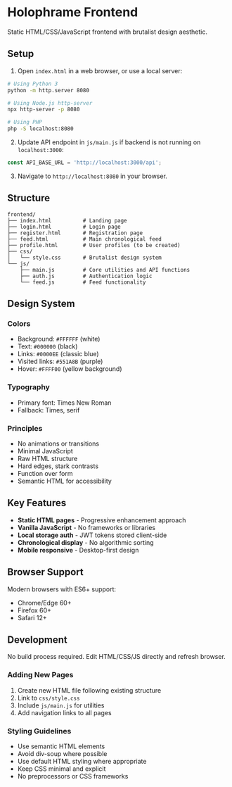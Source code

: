 # Holophrame Frontend

Static HTML/CSS/JavaScript frontend with brutalist design aesthetic.

## Setup

1. Open `index.html` in a web browser, or use a local server:

```bash
# Using Python 3
python -m http.server 8080

# Using Node.js http-server
npx http-server -p 8080

# Using PHP
php -S localhost:8080
```

2. Update API endpoint in `js/main.js` if backend is not running on `localhost:3000`:
```javascript
const API_BASE_URL = 'http://localhost:3000/api';
```

3. Navigate to `http://localhost:8080` in your browser.

## Structure

```
frontend/
├── index.html          # Landing page
├── login.html          # Login page
├── register.html       # Registration page
├── feed.html           # Main chronological feed
├── profile.html        # User profiles (to be created)
├── css/
│   └── style.css       # Brutalist design system
└── js/
    ├── main.js         # Core utilities and API functions
    ├── auth.js         # Authentication logic
    └── feed.js         # Feed functionality
```

## Design System

### Colors
- Background: `#FFFFFF` (white)
- Text: `#000000` (black)
- Links: `#0000EE` (classic blue)
- Visited links: `#551A8B` (purple)
- Hover: `#FFFF00` (yellow background)

### Typography
- Primary font: Times New Roman
- Fallback: Times, serif

### Principles
- No animations or transitions
- Minimal JavaScript
- Raw HTML structure
- Hard edges, stark contrasts
- Function over form
- Semantic HTML for accessibility

## Key Features

- **Static HTML pages** - Progressive enhancement approach
- **Vanilla JavaScript** - No frameworks or libraries
- **Local storage auth** - JWT tokens stored client-side
- **Chronological display** - No algorithmic sorting
- **Mobile responsive** - Desktop-first design

## Browser Support

Modern browsers with ES6+ support:
- Chrome/Edge 60+
- Firefox 60+
- Safari 12+

## Development

No build process required. Edit HTML/CSS/JS directly and refresh browser.

### Adding New Pages

1. Create new HTML file following existing structure
2. Link to `css/style.css`
3. Include `js/main.js` for utilities
4. Add navigation links to all pages

### Styling Guidelines

- Use semantic HTML elements
- Avoid div-soup where possible
- Use default HTML styling where appropriate
- Keep CSS minimal and explicit
- No preprocessors or CSS frameworks
